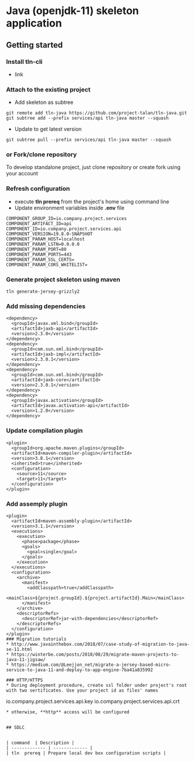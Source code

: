 # Java (openjdk-11) skeleton application

## Getting started

### Install tln-cli
* link

### Attach to the existing project
* Add skeleton as subtree
```
git remote add tln-java https://github.com/project-talan/tln-java.git
git subtree add --prefix services/api tln-java master --squash
```
* Update to get latest version
```
git subtree pull --prefix services/api tln-java master --squash
```

### or Fork/clone repository
To develop standalone project, just clone repository or create fork using your account

### Refresh configuration
* execute **tln prereq** from the project's home using command line
* Update environment variables inside **.env** file
```
COMPONENT_GROUP_ID=io.company.project.services
COMPONENT_ARTIFACT_ID=api
COMPONENT_ID=io.company.project.services.api
COMPONENT_VERSION=19.8.0-SNAPSHOT
COMPONENT_PARAM_HOST=localhost
COMPONENT_PARAM_LSTN=0.0.0.0
COMPONENT_PARAM_PORT=80
COMPONENT_PARAM_PORTS=443
COMPONENT_PARAM_SSL_CERTS=
COMPONENT_PARAM_CORS_WHITELIST=
```
### Generate project skeleton using maven
```
tln generate-jersey-grizzly2
```
### Add missing dependencies
```
<dependency>
  <groupId>javax.xml.bind</groupId>
  <artifactId>jaxb-api</artifactId>
  <version>2.3.0</version>
</dependency>
<dependency>
  <groupId>com.sun.xml.bind</groupId>
  <artifactId>jaxb-impl</artifactId>
  <version>2.3.0.1</version>
</dependency>
<dependency>
  <groupId>com.sun.xml.bind</groupId>
  <artifactId>jaxb-core</artifactId>
  <version>2.3.0.1</version>
</dependency>
<dependency>
  <groupId>javax.activation</groupId>
  <artifactId>javax.activation-api</artifactId>
  <version>1.2.0</version>
</dependency>
```
### Update compilation plugin
```
<plugin>
  <groupId>org.apache.maven.plugins</groupId>
  <artifactId>maven-compiler-plugin</artifactId>
  <version>3.8.1</version>
  <inherited>true</inherited>
  <configuration>
    <source>11</source>
    <target>11</target>
  </configuration>
</plugin>
```
### Add assemply plugin
```
<plugin>
  <artifactId>maven-assembly-plugin</artifactId>
  <version>3.1.1</version>
  <executions>
    <execution>
      <phase>package</phase>
      <goals>
        <goal>single</goal>
      </goals>
    </execution>
  </executions>
  <configuration>
    <archive>
      <manifest>
        <addClasspath>true</addClasspath>
        <mainClass>${project.groupId}.${project.artifactId}.Main</mainClass>
      </manifest>
    </archive>
    <descriptorRefs>
      <descriptorRef>jar-with-dependencies</descriptorRef>
    </descriptorRefs>
  </configuration>
</plugin>
### Migration tutorials
* http://www.javainthebox.com/2018/07/case-study-of-migration-to-java-se-11.html
* https://winterbe.com/posts/2018/08/29/migrate-maven-projects-to-java-11-jigsaw/
* https://medium.com/@Leejjon_net/migrate-a-jersey-based-micro-service-to-java-11-and-deploy-to-app-engine-7ba41a835992

### HTTP/HTTPS
* During deployment procedure, create ssl folder under project's root with two sertificates. Use your project id as files' names
```
  io.company.project.services.api.key
  io.company.project.services.api.crt
```
* otherwise, **http** access will be configured


## SDLC


| command  | Description |
| ------------- | ------------- |
| tln  prereq | Prepare local dev box configuration scripts |
